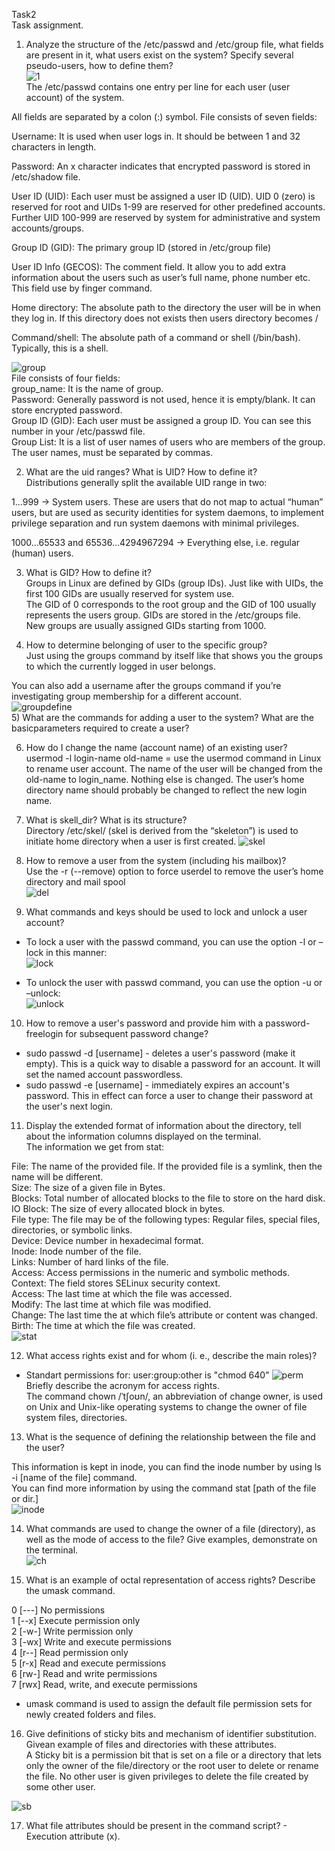 Task2 <br /> 
Task assignment. <br />
1) Analyze the structure of the /etc/passwd and /etc/group file, what fields are present in it, what users exist on the system? Specify several pseudo-users, how to define them? <br />
![1](1.png) <br />
The /etc/passwd contains one entry per line for each user (user account) of the system. <br />

All fields are separated by a colon (:) symbol. File consists of seven fields: <br />

Username: It is used when user logs in. It should be between 1 and 32 characters in length. <br />

Password: An x character indicates that encrypted password is stored in /etc/shadow file. <br />

User ID (UID): Each user must be assigned a user ID (UID). UID 0 (zero) is reserved for root and UIDs 1-99 are reserved for other predefined accounts. Further UID 100-999 are reserved by system for administrative and system accounts/groups. <br />

Group ID (GID): The primary group ID (stored in /etc/group file) <br />

User ID Info (GECOS): The comment field. It allow you to add extra information about the users such as user’s full name, phone number etc. This field use by finger command. <br />

Home directory: The absolute path to the directory the user will be in when they log in. If this directory does not exists then users directory becomes / <br />

Command/shell: The absolute path of a command or shell (/bin/bash). Typically, this is a shell. <br />

![group](group.png) <br />
File consists of four fields: <br />
group_name: It is the name of group.  <br />
Password: Generally password is not used, hence it is empty/blank. It can store encrypted password. <br />
Group ID (GID): Each user must be assigned a group ID. You can see this number in your /etc/passwd file.  <br />
Group List: It is a list of user names of users who are members of the group. The user names, must be separated by commas.  <br /> 



2) What are the uid ranges? What is UID? How to define it? <br /> 
Distributions generally split the available UID range in two: <br /> 

1…999 → System users. These are users that do not map to actual “human” users, but are used as security identities for system daemons, to implement privilege separation and run system daemons with minimal privileges.  <br /> 

1000…65533 and 65536…4294967294 → Everything else, i.e. regular (human) users.  <br /> 

3) What is GID? How to define it? <br /> 
Groups in Linux are defined by GIDs (group IDs). Just like with UIDs, the first 100 GIDs are usually reserved for system use.  <br />
The GID of 0 corresponds to the root group and the GID of 100 usually represents the users group. GIDs are stored in the /etc/groups file. <br />
 New groups are usually assigned GIDs starting from 1000.  <br />

4) How to determine belonging of user to the specific group? <br />
Just using the groups command by itself like that shows you the groups to which the currently logged in user belongs. <br />

You can also add a username after the groups command if you’re investigating group membership for a different account.   <br />
 ![groupdefine](groupd.png) <br />
5) What are the commands for adding a user to the system? What are the basicparameters required to create a user? <br /> 

6) How do I change the name (account name) of an existing user? <br /> 
usermod -l login-name old-name = use the usermod command in Linux to rename user account. The name of the user will be changed from the old-name to login_name. Nothing else is changed. The user’s home directory name should probably be changed to reflect the new login name. <br /> 

7) What is skell_dir? What is its structure? <br />
Directory /etc/skel/ (skel is derived from the “skeleton”) is used to initiate home directory when a user is first created.
 ![skel](skel.png) <br />

8) How to remove a user from the system (including his mailbox)? <br /> 
 Use the -r (--remove) option to force userdel to remove the user’s home directory and mail spool  <br /> 
 ![del](del.png) <br />

9) What commands and keys should be used to lock and unlock a user account? <br /> 
- To lock a user with the passwd command, you can use the option -l or –lock in this manner: <br /> 
 ![lock](lock.png) <br />

- To unlock the user with passwd command, you can use the option -u or –unlock: <br />
 ![unlock](unlock.png) <br />

10) How to remove a user's password and provide him with a password-freelogin for subsequent password change? <br /> 

   - sudo passwd -d [username] - deletes a user's password (make it empty). This is a quick way to disable a password for an account. It will set the named account passwordless.  <br />
   - sudo passwd -e [username] - immediately expires an account's password. This in effect can force a user to change their password at the user's next login.  <br />



11) Display the extended format of information about the directory, tell about the information columns displayed on the terminal. <br />
The information we get from stat: <br />

File: The name of the provided file. If the provided file is a symlink, then the name will be different.  <br />
Size: The size of a given file in Bytes. <br />
Blocks: Total number of allocated blocks to the file to store on the hard disk. <br />
IO Block: The size of every allocated block in bytes. <br />
File type: The file may be of the following types: Regular files, special files, directories, or symbolic links. <br />
Device: Device number in hexadecimal format. <br />
Inode: Inode number of the file. <br />
Links: Number of hard links of the file. <br />
Access: Access permissions in the numeric and symbolic methods. <br />
Context: The field stores SELinux security context. <br />
Access: The last time at which the file was accessed. <br />
Modify: The last time at which file was modified. <br />
Change: The last time the at which file’s attribute or content was changed. <br />
Birth: The time at which the file was created. <br />
![stat](stat.png) <br />

12) What access rights exist and for whom (i. e., describe the main roles)? <br /> 
- Standart permissions for: user:group:other is "chmod 640" 
![perm](perm.png) <br />
Briefly describe the acronym for access rights. <br /> 
The command chown /ˈtʃoʊn/, an abbreviation of change owner, is used on Unix and Unix-like operating systems to change the owner of file system files, directories.  <br /> 

13) What is the sequence of defining the relationship between the file and the user? <br /> 

This information is kept in inode, you can find the inode number by using ls -i [name of the file] command. <br /> 
 You can find more information by using the command stat [path of the file or dir.] <br /> 
 ![inode](inode.png) <br />

14) What commands are used to change the owner of a file (directory), as well as the mode of access to the file? Give examples, demonstrate on the terminal. <br /> 
![ch](ch.png) <br />

15) What is an example of octal representation of access rights? Describe the umask command. <br />

0 [---] No permissions  <br />
1 [--x] Execute permission only  <br />
2 [-w-] Write permission only  <br />
3 [-wx] Write and execute permissions <br />
4 [r--] Read permission only   <br />
5 [r-x] Read and execute permissions  <br />
6 [rw-] Read and write permissions <br />
7 [rwx] Read, write, and execute permissions  <br />

- umask command is used to assign the default file permission sets for newly created folders and files.  <br />

16) Give definitions of sticky bits and mechanism of identifier substitution. Givean example of files and directories with these attributes. <br />
A Sticky bit is a permission bit that is set on a file or a directory that lets only the owner of the file/directory or the root user to delete or rename the file. No other user is given privileges to delete the file created by some other user. <br />

![sb](sb.png) <br />


17) What file attributes should be present in the command script? - Execution attribute (x).<br />
